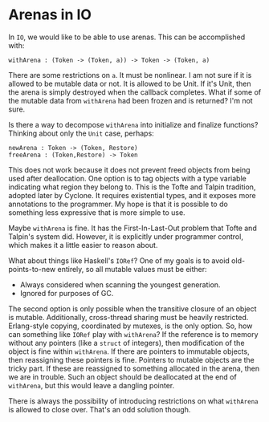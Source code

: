 # Arenas in IO

In `IO`, we would like to be able to use arenas. This can be accomplished
with:

    withArena : (Token -> (Token, a)) -> Token -> (Token, a)

There are some restrictions on `a`. It must be nonlinear. I am not sure
if it is allowed to be mutable data or not. It is allowed to be Unit.
If it's Unit, then the arena is simply destroyed when the callback
completes. What if some of the mutable data from `withArena` had
been frozen and is returned? I'm not sure.

Is there a way to decompose `withArena` into initialize and finalize
functions? Thinking about only the `Unit` case, perhaps:

    newArena : Token -> (Token, Restore)
    freeArena : (Token,Restore) -> Token

This does not work because it does not prevent freed objects from being
used after deallocation. One option is to tag objects with a type
variable indicating what region they belong to. This is the Tofte and
Talpin tradition, adopted later by Cyclone. It requires existential
types, and it exposes more annotations to the programmer. My hope
is that it is possible to do something less expressive that is more simple
to use.

Maybe `withArena` is fine. It has the First-In-Last-Out problem that
Tofte and Talpin's system did. However, it is explicitly under programmer
control, which makes it a little easier to reason about.

What about things like Haskell's `IORef`? One of my goals is to avoid
old-points-to-new entirely, so all mutable values must be either:

* Always considered when scanning the youngest generation.
* Ignored for purposes of GC.

The second option is only possible when the transitive closure of
an object is mutable. Additionally, cross-thread sharing must be heavily
restricted. Erlang-style copying, coordinated by mutexes, is the only option.
So, how can something like `IORef` play with `withArena`? If the reference
is to memory without any pointers (like a `struct` of integers), then
modification of the object is fine within `withArena`. If there are pointers
to immutable objects, then reassigning these pointers is fine. Pointers to
mutable objects are the tricky part. If these are reassigned to something
allocated in the arena, then we are in trouble. Such an object should be
deallocated at the end of `withArena`, but this would leave a dangling
pointer.

There is always the possibility of introducing restrictions on what `withArena`
is allowed to close over. That's an odd solution though.
